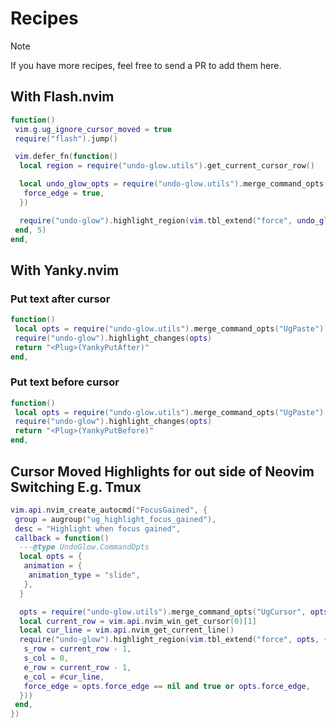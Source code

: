 # Recipes

> [!note]
> If you have more recipes, feel free to send a PR to add them here.

## With Flash.nvim

```lua
function()
 vim.g.ug_ignore_cursor_moved = true
 require("flash").jump()

 vim.defer_fn(function()
  local region = require("undo-glow.utils").get_current_cursor_row()

  local undo_glow_opts = require("undo-glow.utils").merge_command_opts("UgSearch", {
   force_edge = true,
  })

  require("undo-glow").highlight_region(vim.tbl_extend("force", undo_glow_opts, region))
 end, 5)
end,
```

## With Yanky.nvim

### Put text after cursor

```lua
function()
 local opts = require("undo-glow.utils").merge_command_opts("UgPaste")
 require("undo-glow").highlight_changes(opts)
 return "<Plug>(YankyPutAfter)"
end,
```

### Put text before cursor

```lua
function()
 local opts = require("undo-glow.utils").merge_command_opts("UgPaste")
 require("undo-glow").highlight_changes(opts)
 return "<Plug>(YankyPutBefore)"
end,
```

## Cursor Moved Highlights for out side of Neovim Switching E.g. Tmux

```lua
vim.api.nvim_create_autocmd("FocusGained", {
 group = augroup("ug_highlight_focus_gained"),
 desc = "Highlight when focus gained",
 callback = function()
  ---@type UndoGlow.CommandOpts
  local opts = {
   animation = {
    animation_type = "slide",
   },
  }

  opts = require("undo-glow.utils").merge_command_opts("UgCursor", opts)
  local current_row = vim.api.nvim_win_get_cursor(0)[1]
  local cur_line = vim.api.nvim_get_current_line()
  require("undo-glow").highlight_region(vim.tbl_extend("force", opts, {
   s_row = current_row - 1,
   s_col = 0,
   e_row = current_row - 1,
   e_col = #cur_line,
   force_edge = opts.force_edge == nil and true or opts.force_edge,
  }))
 end,
})
```
